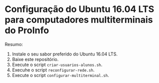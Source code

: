 # Configuração do Ubuntu 16.04 LTS para computadores multiterminais do ProInfo

Resumo:

1. Instale o seu sabor preferido do Ubuntu 16.04 LTS.
2. Baixe este repositório.
3. Execute o script `criar-usuarios-alunos.sh`.
4. Execuhe o script `reconfigurar-rede.sh`.
5. Execute o script `configurar-multiterminal.sh`.